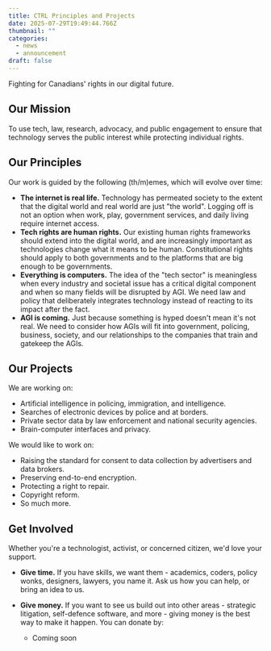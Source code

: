 ```yaml
---
title: CTRL Principles and Projects
date: 2025-07-29T19:49:44.766Z
thumbnail: ""
categories:
  - news
  - announcement
draft: false
---
```

Fighting for Canadians' rights in our digital future.

## Our Mission

To use tech, law, research, advocacy, and public engagement to ensure that technology serves the public interest while protecting individual rights. 

## Our Principles

Our work is guided by the following (th/m)emes, which will evolve over time:

* **The internet is real life.**  Technology has permeated society to the extent that the digital world and real world are just "the world". Logging off is not an option when work, play, government services, and daily living require internet access. 
* **Tech rights are human rights.** Our existing human rights frameworks should extend into the digital world, and are increasingly important as technologies change what it means to be human. Constitutional rights should apply to both governments and to the platforms that are big enough to be governments.
* **Everything is computers.** The idea of the "tech sector" is meaningless when every industry and societal issue has a critical digital component and when so many fields will be disrupted by AGI. We need law and policy that deliberately integrates technology instead of reacting to its impact after the fact.
* **AGI is coming.** Just because something is hyped doesn't mean it's not real. We need to consider how AGIs will fit into government, policing, business, society, and our relationships to the companies that train and gatekeep the AGIs.

## Our Projects

We are working on:

* Artificial intelligence in policing, immigration, and intelligence.
* Searches of electronic devices by police and at borders.
* Private sector data by law enforcement and national security agencies.
* Brain-computer interfaces and privacy.

We would like to work on:

* Raising the standard for consent to data collection by advertisers and data brokers.
* Preserving end-to-end encryption.
* Protecting a right to repair.
* Copyright reform.
* So much more.

## Get Involved

Whether you're a technologist, activist, or concerned citizen, we'd love your support.

* **Give time.** If you have skills, we want them - academics, coders, policy wonks, designers, lawyers, you name it. Ask us how you can help, or bring an idea to us.
* **Give money.** If you want to see us build out into other areas - strategic litigation, self-defence software, and more - giving money is the best way to make it happen. You can donate by:

  * Coming soon